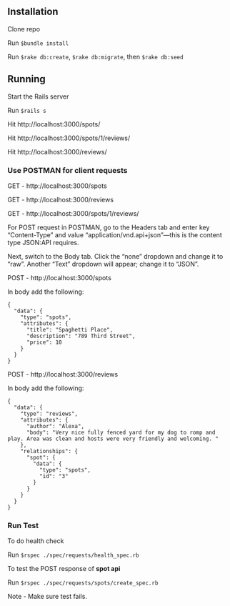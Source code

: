 ## Installation

Clone repo

Run `$bundle install`

Run `$rake db:create`, `$rake db:migrate`, then `$rake db:seed`

## Running

Start the Rails server 

Run `$rails s`

Hit http://localhost:3000/spots/

Hit http://localhost:3000/spots/1/reviews/

Hit http://localhost:3000/reviews/

### Use POSTMAN for client requests

GET - http://localhost:3000/spots

GET - http://localhost:3000/reviews

GET - http://localhost:3000/spots/1/reviews/

For POST request in POSTMAN, go to the Headers tab and enter key “Content-Type” and value “application/vnd.api+json”—this is the content type JSON:API requires.

Next, switch to the Body tab. Click the “none” dropdown and change it to “raw”. Another “Text” dropdown will appear; change it to “JSON”.

POST - http://localhost:3000/spots

In body add the following:
```
{
  "data": {
    "type": "spots",
    "attributes": {
      "title": "Spaghetti Place",
      "description": "789 Third Street",
      "price": 10
    }
  }
}
```

POST - http://localhost:3000/reviews

In body add the following:
```
{
  "data": {
    "type": "reviews",
    "attributes": {
      "author": "Alexa",
      "body": "Very nice fully fenced yard for my dog to romp and play. Area was clean and hosts were very friendly and welcoming. "
    },
    "relationships": {
      "spot": {
        "data": {
          "type": "spots",
          "id": "3"
        }
      }
    }
  }
}
```

### Run Test

To do health check

Run `$rspec ./spec/requests/health_spec.rb`

To test the POST response of **spot api**

Run `$rspec ./spec/requests/spots/create_spec.rb` 

Note - Make sure test fails. 
